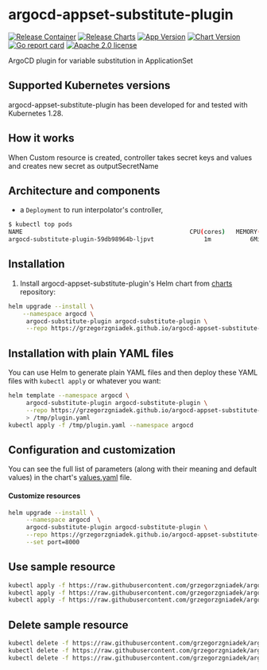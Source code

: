 # argocd-appset-substitute-plugin
[![Release Container](https://github.com/grzegorzgniadek/argocd-appset-substitute-plugin/actions/workflows/release-container.yaml/badge.svg?branch=master)](https://github.com/grzegorzgniadek/argocd-appset-substitute-plugin/releases) [![Release Charts](https://github.com/grzegorzgniadek/argocd-appset-substitute-plugin/actions/workflows/release-charts.yaml/badge.svg?branch=master)](https://github.com/grzegorzgniadek/argocd-appset-substitute-plugin/releases)
[![App Version](https://img.shields.io/github/v/tag/grzegorzgniadek/argocd-appset-substitute-plugin?sort=semver&filter=v*&label=App%20Version&color=darkgreen)](https://github.com/grzegorzgniadek/argocd-appset-substitute-plugin/tags) [![Chart Version](https://img.shields.io/github/v/tag/grzegorzgniadek/argocd-appset-substitute-plugin?sort=semver&filter=argocd*&label=Chart%20Version&color=darkgreen)](https://github.com/grzegorzgniadek/argocd-appset-substitute-plugin/tags) 
[![Go report card](https://goreportcard.com/badge/github.com/grzegorzgniadek/argocd-appset-substitute-plugin)](https://goreportcard.com/report/github.com/grzegorzgniadek/argocd-appset-substitute-plugin) [![Apache 2.0 license](https://img.shields.io/badge/License-Apache%202.0-blue.svg)](https://opensource.org/license/apache-2-0)

ArgoCD plugin for variable substitution in ApplicationSet

## Supported Kubernetes versions

argocd-appset-substitute-plugin has been developed for and tested with Kubernetes 1.28.

## How it works

When Custom resource is created, controller takes secret keys and values and creates new secret as outputSecretName


## Architecture and components

- a `Deployment` to run interpolator's controller,

```bash
$ kubectl top pods
NAME                                               CPU(cores)   MEMORY(bytes)   
argocd-substitute-plugin-59db98964b-ljpvt              1m           6Mi
```

## Installation

1. Install argocd-appset-substitute-plugin's Helm chart from [charts](https://grzegorzgniadek.github.io/argocd-appset-substitute-plugin/) repository:

```bash
helm upgrade --install \
    --namespace argocd \
     argocd-substitute-plugin argocd-substitute-plugin \
     --repo https://grzegorzgniadek.github.io/argocd-appset-substitute-plugin
```

## Installation with plain YAML files

You can use Helm to generate plain YAML files and then deploy these YAML files with `kubectl apply` or whatever you want:

```bash
helm template --namespace argocd \
     argocd-substitute-plugin argocd-substitute-plugin \
     --repo https://grzegorzgniadek.github.io/argocd-appset-substitute-plugin \
     > /tmp/plugin.yaml
kubectl apply -f /tmp/plugin.yaml --namespace argocd
```

## Configuration and customization

You can see the full list of parameters (along with their meaning and default values) in the chart's [values.yaml](https://github.com/grzegorzgniadek/argocd-appset-substitute-plugin/blob/master/charts/argocd-appset-substitute-plugin/values.yaml) file.


#### Customize resources

```bash
helm upgrade --install \
     --namespace argocd  \
     argocd-substitute-plugin argocd-substitute-plugin \
     --repo https://grzegorzgniadek.github.io/argocd-appset-substitute-plugin \
     --set port=8000
```

## Use sample resource
```bash
kubectl apply -f https://raw.githubusercontent.com/grzegorzgniadek/argocd-appset-substitute-plugin/refs/heads/master/examples/applicationset.yaml
kubectl apply -f https://raw.githubusercontent.com/grzegorzgniadek/argocd-appset-substitute-plugin/refs/heads/master/examples/configmap.yaml
kubectl apply -f https://raw.githubusercontent.com/grzegorzgniadek/argocd-appset-substitute-plugin/refs/heads/master/examples/secret.yaml
```

## Delete sample resource
```bash
kubectl delete -f https://raw.githubusercontent.com/grzegorzgniadek/argocd-appset-substitute-plugin/refs/heads/master/examples/applicationset.yaml
kubectl delete -f https://raw.githubusercontent.com/grzegorzgniadek/argocd-appset-substitute-plugin/refs/heads/master/examples/configmap.yaml
kubectl delete -f https://raw.githubusercontent.com/grzegorzgniadek/argocd-appset-substitute-plugin/refs/heads/master/examples/secret.yaml
```
